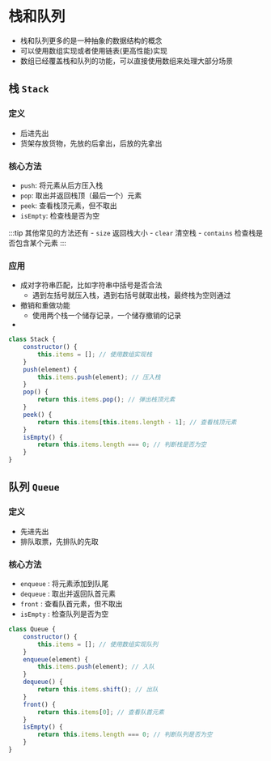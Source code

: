 # 栈和队列
- 栈和队列更多的是一种抽象的数据结构的概念
- 可以使用数组实现或者使用链表(更高性能)实现
- 数组已经覆盖栈和队列的功能，可以直接使用数组来处理大部分场景

## 栈 `Stack`
### 定义
- 后进先出
- 货架存放货物，先放的后拿出，后放的先拿出

### 核心方法
- `push`: 将元素从后方压入栈
- `pop`: 取出并返回栈顶（最后一个）元素
- `peek`: 查看栈顶元素，但不取出
- `isEmpty`: 检查栈是否为空

:::tip
    其他常见的方法还有
    - `size` 返回栈大小
    - `clear` 清空栈
    - `contains` 检查栈是否包含某个元素
:::

### 应用
- 成对字符串匹配，比如字符串中括号是否合法
  - 遇到左括号就压入栈，遇到右括号就取出栈，最终栈为空则通过
- 撤销和重做功能
  - 使用两个栈一个储存记录，一个储存撤销的记录
- 

```js
class Stack {
    constructor() {
        this.items = []; // 使用数组实现栈
    }
    push(element) {
        this.items.push(element); // 压入栈
    }
    pop() {
        return this.items.pop(); // 弹出栈顶元素
    }
    peek() {
        return this.items[this.items.length - 1]; // 查看栈顶元素
    }
    isEmpty() {
        return this.items.length === 0; // 判断栈是否为空
    }
}

```

## 队列 `Queue`
### 定义
- 先进先出
- 排队取票，先排队的先取

### 核心方法
- `enqueue` : 将元素添加到队尾
- `dequeue` : 取出并返回队首元素
- `front` : 查看队首元素，但不取出
- `isEmpty` : 检查队列是否为空

```js
class Queue {
    constructor() {
        this.items = []; // 使用数组实现队列
    }
    enqueue(element) {
        this.items.push(element); // 入队
    }
    dequeue() {
        return this.items.shift(); // 出队
    }
    front() {
        return this.items[0]; // 查看队首元素
    }
    isEmpty() {
        return this.items.length === 0; // 判断队列是否为空
    }
}
```
